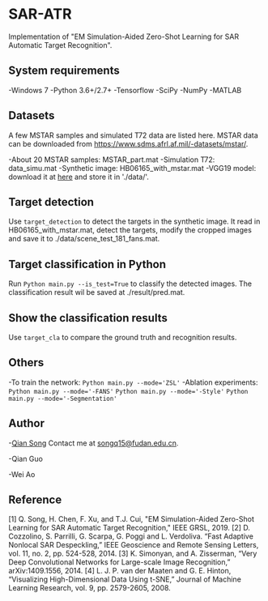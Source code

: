 # SAR-ATR
Implementation of "EM Simulation-Aided Zero-Shot Learning for SAR Automatic Target Recognition".

## System requirements
-Windows 7
-Python 3.6+/2.7+
-Tensorflow
-SciPy
-NumPy
-MATLAB

## Datasets
A few MSTAR samples and simulated T72 data are listed here. MSTAR data can be downloaded from https://www.sdms.afrl.af.mil/-datasets/mstar/. 

-About 20 MSTAR samples: MSTAR_part.mat
-Simulation T72: data_simu.mat
-Synthetic image: HB06165_with_mstar.mat
-VGG19 model: download it at [here](https://pan.baidu.com/s/1nJTTjmZIsneTgv_Uf8DxgA) and store it in './data/'.

## Target detection
Use `target_detection` to detect the targets in the synthetic image. It read in HB06165_with_mstar.mat, detect the targets, modify the cropped images and save it to ./data/scene_test_181_fans.mat.

## Target classification in Python
Run `Python main.py --is_test=True` to classify the detected images. The classification result wil be saved at ./result/pred.mat.

## Show the classification results
Use `target_cla` to compare the ground truth and recognition results.

## Others
-To train the network: `Python main.py --mode='ZSL'`
-Ablation experiments: `Python main.py --mode='-FANS'` `Python main.py --mode='-Style'` `Python main.py --mode='-Segmentation'`

## Author
-[Qian Song](https://github.com/QianSong-Cherry)  Contact me at songq15@fudan.edu.cn.

-Qian Guo

-Wei Ao



## Reference
[1] Q. Song, H. Chen, F. Xu, and T.J. Cui, "EM Simulation-Aided Zero-Shot Learning for SAR Automatic Target Recognition," IEEE GRSL, 2019.
[2] D. Cozzolino, S. Parrilli, G. Scarpa, G. Poggi and L. Verdoliva. “Fast Adaptive Nonlocal SAR Despeckling,” IEEE Geoscience and Remote Sensing Letters, vol. 11, no. 2, pp. 524-528, 2014.
[3]	K. Simonyan, and A. Zisserman, “Very Deep Convolutional Networks for Large-scale Image Recognition,” arXiv:1409.1556, 2014.
[4] L. J. P. van der Maaten and G. E. Hinton, “Visualizing High-Dimensional Data Using t-SNE,” Journal of Machine Learning Research, vol. 9, pp. 2579-2605, 2008.
